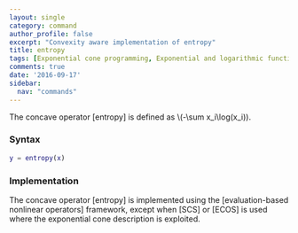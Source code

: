 ```yaml
---
layout: single
category: command
author_profile: false
excerpt: "Convexity aware implementation of entropy"
title: entropy
tags: [Exponential cone programming, Exponential and logarithmic functions]
comments: true
date: '2016-09-17'
sidebar:
  nav: "commands"
---
```


The concave operator [entropy] is defined as \\(-\sum x_i\log(x_i)\).

### Syntax

````matlab
y = entropy(x)
````

### Implementation

The concave operator [entropy] is implemented using the [evaluation-based nonlinear operators] framework, except when [SCS] or  [ECOS]  is used where the exponential cone description is exploited.
